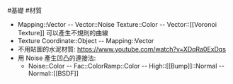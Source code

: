#基礎 #材質 
- Mapping::Vector -- Vector::Noise Texture::Color -- Vector::[[Voronoi Texture]] 可以產生不規則的曲線
- Texture Coordinate::Object -- Mapping::Vector
- 不用貼圖的水泥材質: https://www.youtube.com/watch?v=XDqRa0ExDqs
- 用 Noise 產生凹凸的連接法: 
  - Noise::Color -- Fac::ColorRamp::Color -- High::[[Bump]]::Normal -- Normal::[[BSDF]]

